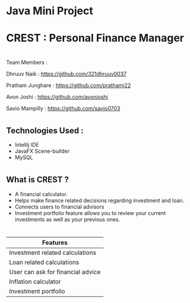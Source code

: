 # Java Mini Project
# CREST : Personal Finance Manager
#
Team Members :

Dhruuv Naik : https://github.com/321dhruuv0037

Pratham Junghare : https://github.com/prathamj22

Avon Joshi : https://github.com/avonjoshi

Savio Mampilly : https://github.com/savio0703


#

## Technologies Used :
* Intellij IDE
* JavaFX Scene-builder
* MySQL
#
## What is CREST ?
* A financial calculator. 
* Helps make finance related decisions regarding investment and loan.
* Connects users to financial advisors
* Investment portfolio feature allows you to review your current investments as well as your previous ones.
#

| Features                          | 
|-----------------------------------|
| Investment related calculations   | 
| Loan related calculations         | 
| User can ask for financial advice |
| Inflation calculator              |
| Investment portfolio              |

#
